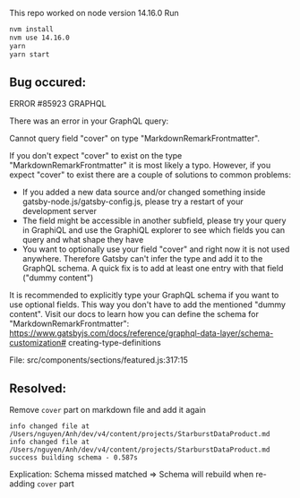 This repo worked on node version 14.16.0
Run

```bash
nvm install
nvm use 14.16.0
yarn
yarn start
```

## Bug occured:

ERROR #85923 GRAPHQL

There was an error in your GraphQL query:

Cannot query field "cover" on type "MarkdownRemarkFrontmatter".

If you don't expect "cover" to exist on the type "MarkdownRemarkFrontmatter" it
is most likely a typo.
However, if you expect "cover" to exist there are a couple of solutions to
common problems:

- If you added a new data source and/or changed something inside
  gatsby-node.js/gatsby-config.js, please try a restart of your development server
- The field might be accessible in another subfield, please try your query in
  GraphiQL and use the GraphiQL explorer to see which fields you can query and
  what shape they have
- You want to optionally use your field "cover" and right now it is not used
  anywhere. Therefore Gatsby can't infer the type and add it to the GraphQL
  schema. A quick fix is to add at least one entry with that field ("dummy
  content")

It is recommended to explicitly type your GraphQL schema if you want to use
optional fields. This way you don't have to add the mentioned "dummy content".
Visit our docs to learn how you can define the schema for
"MarkdownRemarkFrontmatter":
https://www.gatsbyjs.com/docs/reference/graphql-data-layer/schema-customization#
creating-type-definitions

File: src/components/sections/featured.js:317:15

## Resolved:

Remove `cover` part on markdown file and add it again

```
info changed file at
/Users/nguyen/Anh/dev/v4/content/projects/StarburstDataProduct.md
info changed file at
/Users/nguyen/Anh/dev/v4/content/projects/StarburstDataProduct.md
success building schema - 0.587s
```

Explication: Schema missed matched => Schema will rebuild when re-adding `cover` part
